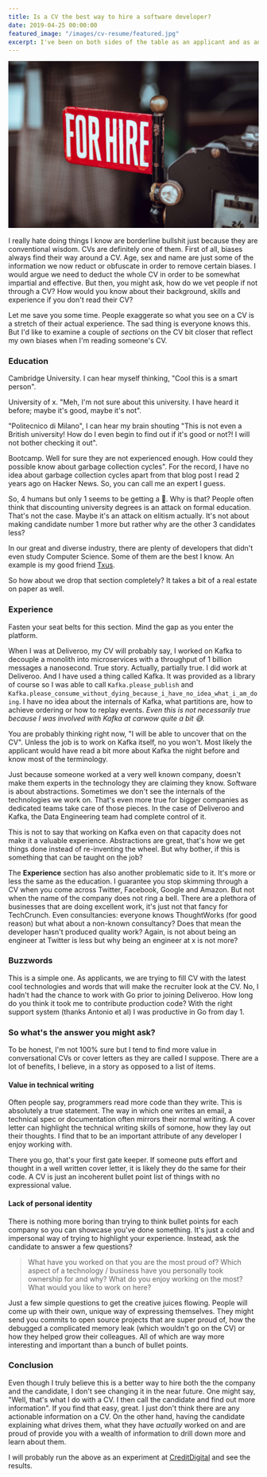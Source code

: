 ```yaml
---
title: Is a CV the best way to hire a software developer?
date: 2019-04-25 00:00:00
featured_image: "/images/cv-resume/featured.jpg"
excerpt: I've been on both sides of the table as an applicant and as an interviewer. In both cases I cannot help but feel I'm engaging in a bullshit process that supposedly is meant to either exemplify ones experience or vet them. Surely there must be a simpler way.
---
```


![Photo by Clem Onojeghuo on Unsplash](/images/cv-resume/featured.jpg)

I really hate doing things I know are borderline bullshit just because they are conventional wisdom. CVs are definitely one of them. First of all, biases always find their way around a CV. Age, sex and name are just some of the information we now reduct or obfuscate in order to remove certain biases. I would argue we need to deduct the whole CV in order to be somewhat impartial and effective. But then, you might ask, how do we vet people if not through a CV? How would you know about their background, skills and experience if you don't read their CV?

Let me save you some time. People exaggerate so what you see on a CV is a stretch of their actual experience. The sad thing is everyone knows this. But I'd like to examine a couple of *sections* on the CV bit closer that reflect my own biases when I'm reading someone's CV.

### Education
Cambridge University. I can hear myself thinking, "Cool this is a smart person".

University of x. "Meh, I'm not sure about this university. I have heard it before; maybe it's good, maybe it's not".

"Politecnico di Milano", I can hear my brain shouting "This is not even a British university! How do I even begin to find out if it's good or not?! I will not bother checking it out".

Bootcamp. Well for sure they are not experienced enough. How could they possible know about garbage collection cycles". For the record, I have no idea about garbage collection cycles apart from that blog post I read 2 years ago on Hacker News. So, you can call me an expert I guess.

So, 4 humans but only 1 seems to be getting a 🥇. Why is that? People often think that discounting university degrees is an attack on formal education. That's not the case. Maybe it's an attack on elitism actually. It's not about making candidate number 1 more but rather why are the other 3 candidates less?

In our great and diverse industry, there are plenty of developers that didn't even study Computer Science. Some of them are the best I know. An example is my good friend [Txus](https://twitter.com/txustice).

So how about we drop that section completely? It takes a bit of a real estate on paper as well.

### Experience
Fasten your seat belts for this section. Mind the gap as you enter the platform.

When I was at Deliveroo, my CV will probably say, I worked on Kafka to decouple a monolith into microservices with a throughput of 1 billion messages a nanosecond. True story. Actually, partially true. I did work at Deliveroo. And I have used a thing called Kafka. It was provided as a library of course so I was able to call `Kafka.please_publish` and `Kafka.please_consume_without_dying_because_i_have_no_idea_what_i_am_doing`. I have no idea about the internals of Kafka, what partitions are, how to achieve ordering or how to replay events. *Even this is not necessarily true because I was involved with Kafka at carwow quite a bit 😅.*

You are probably thinking right now, "I will be able to uncover that on the CV". Unless the job is to work on Kafka itself, no you won't. Most likely the applicant would have read a bit more about Kafka the night before and know most of the terminology.

Just because someone worked at a very well known company, doesn't make them experts in the technology they are claiming they know. Software is about abstractions. Sometimes we don't see the internals of the technologies we work on. That's even more true for bigger companies as dedicated teams take care of those pieces. In the case of Deliveroo and Kafka, the Data Engineering team had complete control of it.

This is not to say that working on Kafka even on that capacity does not make it a valuable experience. Abstractions are great, that's how we get things done instead of re-inventing the wheel. But why bother, if this is something that can be taught on the job?

The **Experience** section has also another problematic side to it. It's more or less the same as the education. I guarantee you stop skimming through a CV when you come across Twitter, Facebook, Google and Amazon. But not when the name of the company does not ring a bell. There are a plethora of businesses that are doing excellent work, it's just not that fancy for TechCrunch. Even consultancies: everyone knows ThoughtWorks (for good reason) but what about a non-known consultancy? Does that mean the developer hasn't produced quality work? Again, is not about being an engineer at Twitter is less but why being an engineer at x is not more?

### Buzzwords
This is a simple one. As applicants, we are trying to fill CV with the latest cool technologies and words that will make the recruiter look at the CV. No, I hadn't had the chance to work with Go prior to joining Deliveroo. How long do you think it took me to contribute production code? With the right support system (thanks Antonio et al) I was productive in Go from day 1.

### So what's the answer you might ask?
To be honest, I'm not 100% sure but I tend to find more value in conversational CVs or cover letters as they are called I suppose. There are a lot of benefits, I believe, in a story as opposed to a list of items.

#### Value in technical writing
Often people say, programmers read more code than they write. This is absolutely a true statement. The way in which one writes an email, a technical spec or documentation often mirrors their normal writing. A cover letter can highlight the technical writing skills of somone, how they lay out their thoughts. I find that to be an important attribute of any developer I enjoy working with.

There you go, that's your first gate keeper. If someone puts effort and thought in a well written cover letter, it is likely they do the same for their code. A CV is just an incoherent bullet point list of things with no expressional value.

#### Lack of personal identity
There is nothing more boring than trying to think bullet points for each company so you can showcase you've done something. It's just a cold and impersonal way of trying to highlight your experience. Instead, ask the candidate to answer a few questions?

> What have you worked on that you are the most proud of?
Which aspect of a technology / business have you personally took ownership for and why?
What do you enjoy working on the most? What would you like to work on here?

Just a few simple questions to get the creative juices flowing. People will come up with their own, unique way of expressing themselves. They might send you commits to open source projects that are super proud of, how the debugged a complicated memory leak (which wouldn't go on the CV) or how they helped grow their colleagues. All of which are way more interesting and important than a bunch of bullet points.

### Conclusion
Even though I truly believe this is a better way to hire both the the company and the candidate, I don't see changing it in the near future. One might say, "Well, that's what I do with a CV. I then call the candidate and find out more information". If you find that easy, great. I just don't think there are any actionable information on a CV. On the other hand, having the candidate explaining what drives them, what they have *actually* worked on and are proud of provide you with a wealth of information to drill down more and learn about them.

I will probably run the above as an experiment at [CreditDigital](https://www.creditdigital.co.uk) and see the results.
